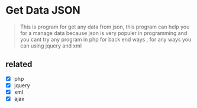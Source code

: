  # Get Data JSON
 > This is program for get any data from json, this program can help you for a manage data because json is very populer in programming and you cant try any program in php for back end ways , for any ways you can using jquery and xml
 
 ## related
 - [x] php 
 - [x] jquery
 - [x] xml
 - [x] ajax
